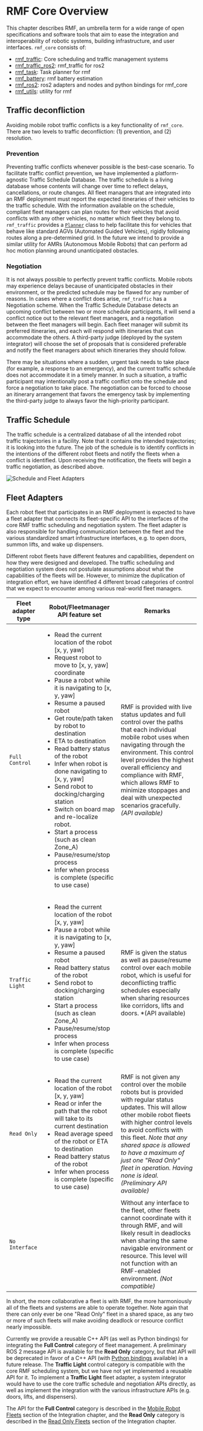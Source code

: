# RMF Core Overview

This chapter describes RMF, an umbrella term for a wide range of open specifications and software
tools that aim to ease the integration and interoperability of robotic systems,
building infrastructure, and user interfaces. `rmf_core` consists of:
 - [rmf_traffic](https://github.com/open-rmf/rmf_traffic): Core scheduling and traffic management systems
 - [rmf_traffic_ros2](https://github.com/open-rmf/rmf_ros2/tree/main/rmf_traffic_ros2): rmf_traffic for ros2
 - [rmf_task](https://github.com/open-rmf/rmf_task): Task planner for rmf
 - [rmf_battery](https://github.com/open-rmf/rmf_battery): rmf battery estimation
 - [rmf_ros2](https://github.com/open-rmf/rmf_ros2): ros2 adapters and nodes and python bindings for rmf_core
 - [rmf_utils](https://github.com/open-rmf/rmf_utils): utility for rmf

## Traffic deconfliction

Avoiding mobile robot traffic conflicts is a key functionality of `rmf_core`.
There are two levels to traffic deconfliction: (1) prevention, and (2)
resolution.

### Prevention

Preventing traffic conflicts whenever possible is the best-case scenario.
To facilitate traffic conflict prevention, we have implemented a
platform-agnostic Traffic Schedule Database. The traffic schedule is a living
database whose contents will change over time to reflect delays, cancellations,
or route changes. All fleet managers that are integrated into an RMF deployment must
report the expected itineraries of their vehicles to the traffic schedule. With
the information available on the schedule, compliant fleet managers can plan
routes for their vehicles that avoid conflicts with any other vehicles, no
matter which fleet they belong to. `rmf_traffic` provides a
[`Planner`](https://github.com/open-rmf/rmf_traffic/blob/main/rmf_traffic/include/rmf_traffic/agv/Planner.hpp)
class to help facilitate this for vehicles that behave like standard AGVs (Automated Guided Vehicles),
rigidly following routes along a pre-determined grid. In the future
we intend to provide a similar utility for AMRs (Autonomous Mobile Robots) that can perform ad hoc motion
planning around unanticipated obstacles.

### Negotiation

It is not always possible to perfectly prevent traffic conflicts.
Mobile robots may experience delays because of unanticipated obstacles in their
environment, or the predicted schedule may be flawed for any number of reasons.
In cases where a conflict does arise, `rmf_traffic` has a Negotiation scheme.
When the Traffic Schedule Database detects an upcoming conflict between two or
more schedule participants, it will send a conflict notice out to the relevant
fleet managers, and a negotiation between the fleet managers will begin. Each
fleet manager will submit its preferred itineraries, and each will respond with
itineraries that can accommodate the others. A third-party judge (deployed by
the system integrator) will choose the set of proposals that is considered
preferable and notify the fleet managers about which itineraries they should
follow.

There may be situations where a sudden, urgent task needs to take place
(for example, a response to an emergency), and the current traffic schedule does not
accommodate it in a timely manner. In such a situation, a traffic participant
may intentionally post a traffic conflict onto the schedule and force a
negotiation to take place. The negotiation can be forced to choose an itinerary
arrangement that favors the emergency task by implementing the third-party
judge to always favor the high-priority participant.

## Traffic Schedule

The traffic schedule is a centralized database of all the intended robot traffic
trajectories in a facility. Note that it contains the intended trajectories; it is
looking into the future. The job of the schedule is to identify conflicts in
the intentions of the different robot fleets and notify the fleets when a
conflict is identified. Upon receiving the notification, the fleets will begin
a traffic negotiation, as described above.

![Schedule and Fleet Adapters](images/rmf_core/schedule_and_fleet_adapters.png)

## Fleet Adapters

Each robot fleet that participates in an RMF deployment is expected to have a
fleet adapter that connects its fleet-specific API to the interfaces
of the core RMF traffic scheduling and negotiation system. The fleet adapter is
also responsible for handling communication between the fleet and the various
standardized smart infrastructure interfaces, e.g. to open doors, summon lifts,
and wake up dispensers.

Different robot fleets have different features and capabilities, dependent on
how they were designed and developed. The traffic scheduling and negotiation system
does not postulate assumptions about what the capabilities of the fleets will be.
However, to minimize the duplication of integration effort, we have identified 4
different broad categories of control that we expect to encounter among various
real-world fleet managers.

**Fleet adapter type** | **Robot/Fleetmanager API feature set**  | **Remarks**
--- | --- | ---
`Full Control` | <ul><li>Read the current location of the robot [x, y, yaw]</li><li>Request robot to move to [x, y, yaw] coordinate</li><li>Pause a robot while it is navigating to [x, y, yaw]</li><li>Resume a paused robot</li><li>Get route/path taken by robot to destination</li><li>ETA to destination</li><li>Read battery status of the robot</li><li>Infer when robot is done navigating to [x, y, yaw]</li><li>Send robot to docking/charging station</li><li>Switch on board map and re-localize robot.</li><li>Start a process (such as clean Zone_A)</li><li>Pause/resume/stop process</li><li>Infer when process is complete (specific to use case)</li></ul> | RMF is provided with live status updates and full control over the paths that each individual mobile robot uses when navigating through the environment. This control level provides the highest overall efficiency and compliance with RMF, which allows RMF to minimize stoppages and deal with unexpected scenarios gracefully. *(API available)*
`Traffic Light` | <ul><li>Read the current location of the robot [x, y, yaw]</li><li>Pause a robot while it is navigating to [x, y, yaw]</li><li>Resume a paused robot</li><li>Read battery status of the robot</li><li>Send robot to docking/charging station</li><li>Start a process (such as clean Zone_A)</li><li>Pause/resume/stop process</li><li>Infer when process is complete (specific to use case)</li></ul> | RMF is given the status as well as pause/resume control over each mobile robot, which is useful for deconflicting traffic schedules especially when sharing resources like corridors, lifts and doors. *(API available)
`Read Only` | <ul><li>Read the current location of the robot [x, y, yaw]</li><li>Read or infer the path that the robot will take to its current destination</li><li>Read average speed of the robot or ETA to destination</li><li>Read battery status of the robot</li><li>Infer when process is complete (specific to use case)</li></ul> | RMF is not given any control over the mobile robots but is provided with regular status updates. This will allow other mobile robot fleets with higher control levels to avoid conflicts with this fleet. _Note that any shared space is allowed to have a maximum of just one "Read Only" fleet in operation. Having none is ideal._ *(Preliminary API available)*
`No Interface` | | Without any interface to the fleet, other fleets cannot coordinate with it through RMF, and will likely result in deadlocks when sharing the same navigable environment or resource. This level will not function with an RMF-enabled environment. *(Not compatible)*

In short, the more collaborative a fleet is with RMF, the more harmoniously all of the fleets and systems are able to operate together.
Note again that there can only ever be one "Read Only" fleet in a shared space, as any two or more of such fleets will make avoiding deadlock or resource conflict nearly impossible.

Currently we provide a reusable C++ API (as well as Python bindings) for integrating the **Full Control** category of fleet management.
A preliminary ROS 2 message API is available for the **Read Only** category, but that API will be deprecated in favor of a C++ API 
(with [Python bindings](https://github.com/open-rmf/rmf_ros2/tree/main/rmf_fleet_adapter_python/) available) in a future release.
The **Traffic Light** control category is compatible with the core RMF scheduling system, but we have not yet implemented a reusable API for it.
To implement a **Traffic Light** fleet adapter, a system integrator would have to use the core traffic schedule and negotiation APIs directly, as well as implement the integration with the various infrastructure APIs (e.g. doors, lifts, and dispensers).

The API for the **Full Control** category is described in the [Mobile Robot Fleets](./integration_fleets.md) section of the Integration chapter, and the **Read Only** category is described in the [Read Only Fleets](./integration_read-only.md) section of the Integration chapter.
